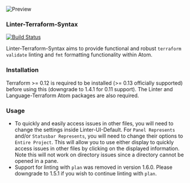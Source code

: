 ![Preview](https://raw.githubusercontent.com/mschuchard/linter-terraform-syntax/master/linter_terraform_syntax.png)

### Linter-Terraform-Syntax
[![Build Status](https://travis-ci.com/mschuchard/linter-terraform-syntax.svg?branch=master)](https://travis-ci.com/mschuchard/linter-terraform-syntax)

Linter-Terraform-Syntax aims to provide functional and robust `terraform validate` linting and `fmt` formatting functionality within Atom.

### Installation
Terraform >= 0.12 is required to be installed (>= 0.13 officially supported) before using this (downgrade to 1.4.1 for 0.11 support). The Linter and Language-Terraform Atom packages are also required.

### Usage
- To quickly and easily access issues in other files, you will need to change the settings inside Linter-UI-Default. For `Panel Represents` and/or `Statusbar Represents`, you will need to change their options to `Entire Project`. This will allow you to use either display to quickly access issues in other files by clicking on the displayed information. Note this will not work on directory issues since a directory cannot be opened in a pane.
- Support for linting with `plan` was removed in version 1.6.0. Please downgrade to 1.5.1 if you wish to continue linting with `plan`.
